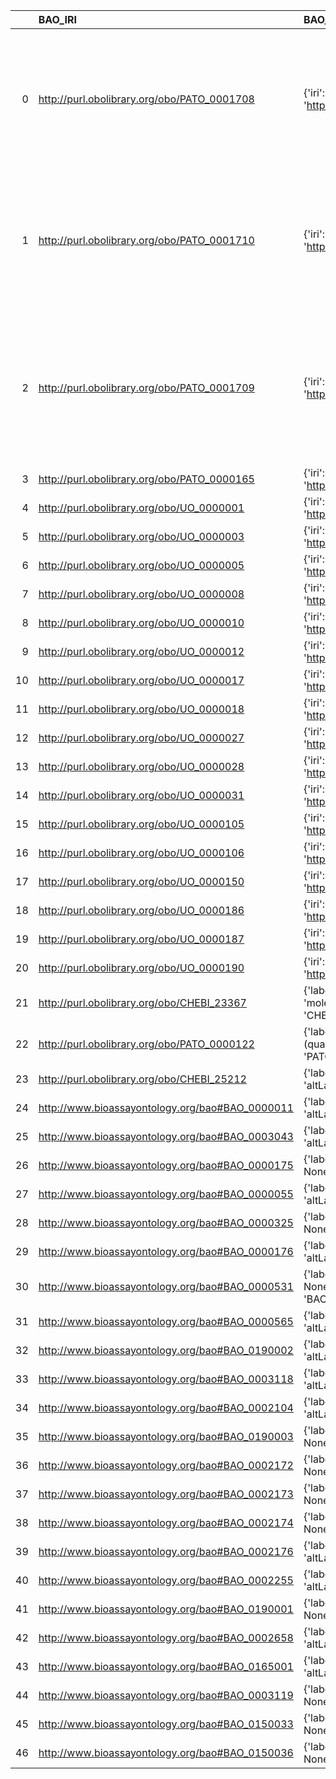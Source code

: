 |    | BAO_IRI                                         | BAO_DESC                                                                                                     | MS_IRI                                       | MS_DESC                                                | MS_DEF                                                                                                                  |
|---:|:------------------------------------------------|:-------------------------------------------------------------------------------------------------------------|:---------------------------------------------|:-------------------------------------------------------|:------------------------------------------------------------------------------------------------------------------------|
|  0 | http://purl.obolibrary.org/obo/PATO_0001708     | {'iri': 'http://purl.obolibrary.org/obo/PATO_0001708'}                                                       | http://purl.obolibrary.org/obo/PATO_0001708  | {'iri': 'http://purl.obolibrary.org/obo/PATO_0001708'} | ["A size quality inhering in an bearer by virtue of the bearer's extension in one dimension. [PATO]"]                   |
|  1 | http://purl.obolibrary.org/obo/PATO_0001710     | {'iri': 'http://purl.obolibrary.org/obo/PATO_0001710'}                                                       | http://purl.obolibrary.org/obo/PATO_0001710  | {'iri': 'http://purl.obolibrary.org/obo/PATO_0001710'} | ["A size quality inhering in an bearer by virtue of the bearer's extension in three dimensions. [PATO]"]                |
|  2 | http://purl.obolibrary.org/obo/PATO_0001709     | {'iri': 'http://purl.obolibrary.org/obo/PATO_0001709'}                                                       | http://purl.obolibrary.org/obo/PATO_0001709  | {'iri': 'http://purl.obolibrary.org/obo/PATO_0001709'} | ["A 2-D extend is a  size quality inhering in an bearer by virtue of the bearer's extension in two dimensions. [PATO]"] |
|  3 | http://purl.obolibrary.org/obo/PATO_0000165     | {'iri': 'http://purl.obolibrary.org/obo/PATO_0000165'}                                                       | http://purl.obolibrary.org/obo/PATO_0000165  | {'iri': 'http://purl.obolibrary.org/obo/PATO_0000165'} | []                                                                                                                      |
|  4 | http://purl.obolibrary.org/obo/UO_0000001       | {'iri': 'http://purl.obolibrary.org/obo/UO_0000001'}                                                         | http://purl.obolibrary.org/obo/UO_0000001    | {'iri': 'http://purl.obolibrary.org/obo/UO_0000001'}   | []                                                                                                                      |
|  5 | http://purl.obolibrary.org/obo/UO_0000003       | {'iri': 'http://purl.obolibrary.org/obo/UO_0000003'}                                                         | http://purl.obolibrary.org/obo/UO_0000003    | {'iri': 'http://purl.obolibrary.org/obo/UO_0000003'}   | []                                                                                                                      |
|  6 | http://purl.obolibrary.org/obo/UO_0000005       | {'iri': 'http://purl.obolibrary.org/obo/UO_0000005'}                                                         | http://purl.obolibrary.org/obo/UO_0000005    | {'iri': 'http://purl.obolibrary.org/obo/UO_0000005'}   | []                                                                                                                      |
|  7 | http://purl.obolibrary.org/obo/UO_0000008       | {'iri': 'http://purl.obolibrary.org/obo/UO_0000008'}                                                         | http://purl.obolibrary.org/obo/UO_0000008    | {'iri': 'http://purl.obolibrary.org/obo/UO_0000008'}   | []                                                                                                                      |
|  8 | http://purl.obolibrary.org/obo/UO_0000010       | {'iri': 'http://purl.obolibrary.org/obo/UO_0000010'}                                                         | http://purl.obolibrary.org/obo/UO_0000010    | {'iri': 'http://purl.obolibrary.org/obo/UO_0000010'}   | []                                                                                                                      |
|  9 | http://purl.obolibrary.org/obo/UO_0000012       | {'iri': 'http://purl.obolibrary.org/obo/UO_0000012'}                                                         | http://purl.obolibrary.org/obo/UO_0000012    | {'iri': 'http://purl.obolibrary.org/obo/UO_0000012'}   | []                                                                                                                      |
| 10 | http://purl.obolibrary.org/obo/UO_0000017       | {'iri': 'http://purl.obolibrary.org/obo/UO_0000017'}                                                         | http://purl.obolibrary.org/obo/UO_0000017    | {'iri': 'http://purl.obolibrary.org/obo/UO_0000017'}   | []                                                                                                                      |
| 11 | http://purl.obolibrary.org/obo/UO_0000018       | {'iri': 'http://purl.obolibrary.org/obo/UO_0000018'}                                                         | http://purl.obolibrary.org/obo/UO_0000018    | {'iri': 'http://purl.obolibrary.org/obo/UO_0000018'}   | []                                                                                                                      |
| 12 | http://purl.obolibrary.org/obo/UO_0000027       | {'iri': 'http://purl.obolibrary.org/obo/UO_0000027'}                                                         | http://purl.obolibrary.org/obo/UO_0000027    | {'iri': 'http://purl.obolibrary.org/obo/UO_0000027'}   | []                                                                                                                      |
| 13 | http://purl.obolibrary.org/obo/UO_0000028       | {'iri': 'http://purl.obolibrary.org/obo/UO_0000028'}                                                         | http://purl.obolibrary.org/obo/UO_0000028    | {'iri': 'http://purl.obolibrary.org/obo/UO_0000028'}   | []                                                                                                                      |
| 14 | http://purl.obolibrary.org/obo/UO_0000031       | {'iri': 'http://purl.obolibrary.org/obo/UO_0000031'}                                                         | http://purl.obolibrary.org/obo/UO_0000031    | {'iri': 'http://purl.obolibrary.org/obo/UO_0000031'}   | []                                                                                                                      |
| 15 | http://purl.obolibrary.org/obo/UO_0000105       | {'iri': 'http://purl.obolibrary.org/obo/UO_0000105'}                                                         | http://purl.obolibrary.org/obo/UO_0000105    | {'iri': 'http://purl.obolibrary.org/obo/UO_0000105'}   | []                                                                                                                      |
| 16 | http://purl.obolibrary.org/obo/UO_0000106       | {'iri': 'http://purl.obolibrary.org/obo/UO_0000106'}                                                         | http://purl.obolibrary.org/obo/UO_0000106    | {'iri': 'http://purl.obolibrary.org/obo/UO_0000106'}   | []                                                                                                                      |
| 17 | http://purl.obolibrary.org/obo/UO_0000150       | {'iri': 'http://purl.obolibrary.org/obo/UO_0000150'}                                                         | http://purl.obolibrary.org/obo/UO_0000150    | {'iri': 'http://purl.obolibrary.org/obo/UO_0000150'}   | []                                                                                                                      |
| 18 | http://purl.obolibrary.org/obo/UO_0000186       | {'iri': 'http://purl.obolibrary.org/obo/UO_0000186'}                                                         | http://purl.obolibrary.org/obo/UO_0000186    | {'iri': 'http://purl.obolibrary.org/obo/UO_0000186'}   | []                                                                                                                      |
| 19 | http://purl.obolibrary.org/obo/UO_0000187       | {'iri': 'http://purl.obolibrary.org/obo/UO_0000187'}                                                         | http://purl.obolibrary.org/obo/UO_0000187    | {'iri': 'http://purl.obolibrary.org/obo/UO_0000187'}   | []                                                                                                                      |
| 20 | http://purl.obolibrary.org/obo/UO_0000190       | {'iri': 'http://purl.obolibrary.org/obo/UO_0000190'}                                                         | http://purl.obolibrary.org/obo/UO_0000190    | {'iri': 'http://purl.obolibrary.org/obo/UO_0000190'}   | []                                                                                                                      |
| 21 | http://purl.obolibrary.org/obo/CHEBI_23367      | {'label': 'molecular entity', 'prefLabel': 'molecular entity', 'altLabel': None, 'name': 'CHEBI_23367'}      | http://purl.obolibrary.org/obo/MS_1000881    | {'label': 'molecular entity'}                          | []                                                                                                                      |
| 22 | http://purl.obolibrary.org/obo/PATO_0000122     | {'label': 'length (quality)', 'prefLabel': 'length (quality)', 'altLabel': 'length', 'name': 'PATO_0000122'} | http://purl.obolibrary.org/obo/PEFF_0001006  | {'label': 'length'}                                    | []                                                                                                                      |
| 23 | http://purl.obolibrary.org/obo/CHEBI_25212      | {'label': 'metabolite', 'prefLabel': None, 'altLabel': None, 'name': 'CHEBI_25212'}                          | http://purl.obolibrary.org/obo/MS_1003036    | {'label': 'metabolite'}                                | []                                                                                                                      |
| 24 | http://www.bioassayontology.org/bao#BAO_0000011 | {'label': 'nucleic acid', 'prefLabel': None, 'altLabel': None, 'name': 'BAO_0000011'}                        | http://purl.obolibrary.org/obo/MS_1003041    | {'label': 'nucleic acid'}                              | []                                                                                                                      |
| 25 | http://www.bioassayontology.org/bao#BAO_0003043 | {'label': 'molecular entity', 'prefLabel': None, 'altLabel': None, 'name': 'BAO_0003043'}                    | http://purl.obolibrary.org/obo/MS_1000881    | {'label': 'molecular entity'}                          | []                                                                                                                      |
| 26 | http://www.bioassayontology.org/bao#BAO_0000175 | {'label': 'protein', 'prefLabel': None, 'altLabel': None, 'name': 'BAO_0000175'}                             | http://purl.obolibrary.org/obo/MS_1000882    | {'label': 'protein'}                                   | []                                                                                                                      |
| 27 | http://www.bioassayontology.org/bao#BAO_0000055 | {'label': 'mass spectrometry', 'prefLabel': None, 'altLabel': None, 'name': 'BAO_0000055'}                   | http://purl.obolibrary.org/obo/MS_1000268    | {'label': 'mass spectrometry'}                         | []                                                                                                                      |
| 28 | http://www.bioassayontology.org/bao#BAO_0000325 | {'label': 'peptide', 'prefLabel': None, 'altLabel': None, 'name': 'BAO_0000325'}                             | http://purl.obolibrary.org/obo/MS_1000860    | {'label': 'peptide'}                                   | []                                                                                                                      |
| 29 | http://www.bioassayontology.org/bao#BAO_0000176 | {'label': 'small molecule', 'prefLabel': None, 'altLabel': None, 'name': 'BAO_0000176'}                      | http://purl.obolibrary.org/obo/MS_1003035    | {'label': 'small molecule'}                            | []                                                                                                                      |
| 30 | http://www.bioassayontology.org/bao#BAO_0000531 | {'label': 'coefficient of variation', 'prefLabel': None, 'altLabel': None, 'name': 'BAO_0000531'}            | http://purl.obolibrary.org/obo/MS_1001883    | {'label': 'coefficient of variation'}                  | []                                                                                                                      |
| 31 | http://www.bioassayontology.org/bao#BAO_0000565 | {'label': 'wavelength', 'prefLabel': None, 'altLabel': None, 'name': 'BAO_0000565'}                          | http://purl.obolibrary.org/obo/MS_1000843    | {'label': 'wavelength'}                                | []                                                                                                                      |
| 32 | http://www.bioassayontology.org/bao#BAO_0190002 | {'label': 'temperature unit', 'prefLabel': None, 'altLabel': None, 'name': 'BAO_0190002'}                    | http://purl.obolibrary.org/obo/UO_0000005    | {'label': 'temperature unit'}                          | []                                                                                                                      |
| 33 | http://www.bioassayontology.org/bao#BAO_0003118 | {'label': 'instrument', 'prefLabel': None, 'altLabel': None, 'name': 'BAO_0003118'}                          | http://purl.obolibrary.org/obo/MS_1000463    | {'label': 'instrument'}                                | []                                                                                                                      |
| 34 | http://www.bioassayontology.org/bao#BAO_0002104 | {'label': 'suspension', 'prefLabel': None, 'altLabel': None, 'name': 'BAO_0002104'}                          | http://purl.obolibrary.org/obo/MS_1000052    | {'label': 'suspension'}                                | []                                                                                                                      |
| 35 | http://www.bioassayontology.org/bao#BAO_0190003 | {'label': 'time unit', 'prefLabel': None, 'altLabel': None, 'name': 'BAO_0190003'}                           | http://purl.obolibrary.org/obo/UO_0000003    | {'label': 'time unit'}                                 | []                                                                                                                      |
| 36 | http://www.bioassayontology.org/bao#BAO_0002172 | {'label': 'log', 'prefLabel': None, 'altLabel': None, 'name': 'BAO_0002172'}                                 | http://purl.obolibrary.org/obo/STATO_0000105 | {'label': 'log'}                                       | []                                                                                                                      |
| 37 | http://www.bioassayontology.org/bao#BAO_0002173 | {'label': 'mean', 'prefLabel': None, 'altLabel': None, 'name': 'BAO_0002173'}                                | http://purl.obolibrary.org/obo/MS_1002962    | {'label': 'mean'}                                      | []                                                                                                                      |
| 38 | http://www.bioassayontology.org/bao#BAO_0002174 | {'label': 'median', 'prefLabel': None, 'altLabel': None, 'name': 'BAO_0002174'}                              | http://purl.obolibrary.org/obo/MS_1002883    | {'label': 'median'}                                    | []                                                                                                                      |
| 39 | http://www.bioassayontology.org/bao#BAO_0002176 | {'label': 'standard deviation', 'prefLabel': None, 'altLabel': None, 'name': 'BAO_0002176'}                  | http://purl.obolibrary.org/obo/STATO_0000237 | {'label': 'standard deviation'}                        | []                                                                                                                      |
| 40 | http://www.bioassayontology.org/bao#BAO_0002255 | {'label': 'database filtering', 'prefLabel': None, 'altLabel': None, 'name': 'BAO_0002255'}                  | http://purl.obolibrary.org/obo/MS_1001019    | {'label': 'database filtering'}                        | []                                                                                                                      |
| 41 | http://www.bioassayontology.org/bao#BAO_0190001 | {'label': 'ratio', 'prefLabel': None, 'altLabel': None, 'name': 'BAO_0190001'}                               | http://purl.obolibrary.org/obo/UO_0000190    | {'label': 'ratio'}                                     | []                                                                                                                      |
| 42 | http://www.bioassayontology.org/bao#BAO_0002658 | {'label': 'counts per second', 'prefLabel': None, 'altLabel': None, 'name': 'BAO_0002658'}                   | http://purl.obolibrary.org/obo/MS_1000814    | {'label': 'counts per second'}                         | []                                                                                                                      |
| 43 | http://www.bioassayontology.org/bao#BAO_0165001 | {'label': 'researcher', 'prefLabel': None, 'altLabel': None, 'name': 'BAO_0165001'}                          | http://purl.obolibrary.org/obo/MS_1001271    | {'label': 'researcher'}                                | []                                                                                                                      |
| 44 | http://www.bioassayontology.org/bao#BAO_0003119 | {'label': 'software', 'prefLabel': None, 'altLabel': None, 'name': 'BAO_0003119'}                            | http://purl.obolibrary.org/obo/MS_1000531    | {'label': 'software'}                                  | []                                                                                                                      |
| 45 | http://www.bioassayontology.org/bao#BAO_0150033 | {'label': 'laser', 'prefLabel': None, 'altLabel': None, 'name': 'BAO_0150033'}                               | http://purl.obolibrary.org/obo/MS_1000840    | {'label': 'laser'}                                     | []                                                                                                                      |
| 46 | http://www.bioassayontology.org/bao#BAO_0150036 | {'label': 'gas laser', 'prefLabel': None, 'altLabel': None, 'name': 'BAO_0150036'}                           | http://purl.obolibrary.org/obo/MS_1000850    | {'label': 'gas laser'}                                 | []                                                                                                                      |